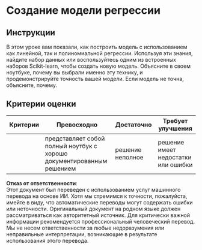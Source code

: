 # Создание модели регрессии

## Инструкции

В этом уроке вам показали, как построить модель с использованием как линейной, так и полиномиальной регрессии. Используя эти знания, найдите набор данных или воспользуйтесь одним из встроенных наборов Scikit-learn, чтобы создать новую модель. Объясните в своем ноутбуке, почему вы выбрали именно эту технику, и продемонстрируйте точность вашей модели. Если модель не точна, объясните, почему.

## Критерии оценки

| Критерии    | Превосходно                                                   | Достаточно                | Требует улучшения               |
| ----------- | ------------------------------------------------------------ | ------------------------- | ------------------------------- |
|             | представляет собой полный ноутбук с хорошо документированным решением | решение неполное          | решение имеет недостатки или ошибки |

**Отказ от ответственности**:  
Этот документ был переведен с использованием услуг машинного перевода на основе ИИ. Хотя мы стремимся к точности, пожалуйста, имейте в виду, что автоматические переводы могут содержать ошибки или неточности. Оригинальный документ на родном языке должен рассматриваться как авторитетный источник. Для критически важной информации рекомендуется профессиональный человеческий перевод. Мы не несем ответственности за любые недоразумения или неправильные интерпретации, возникающие в результате использования этого перевода.
